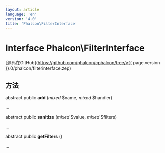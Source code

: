 ```yaml
---
layout: article
language: 'en'
version: '4.0'
title: 'Phalcon\FilterInterface'
---
```

# Interface **Phalcon\FilterInterface**

[源码在GitHub](https://github.com/phalcon/cphalcon/tree/v{{ page.version }}.0/phalcon/filterinterface.zep)

## 方法

abstract public **add** (*mixed* $name, *mixed* $handler)

...

abstract public **sanitize** (*mixed* $value, *mixed* $filters)

...

abstract public **getFilters** ()

...
